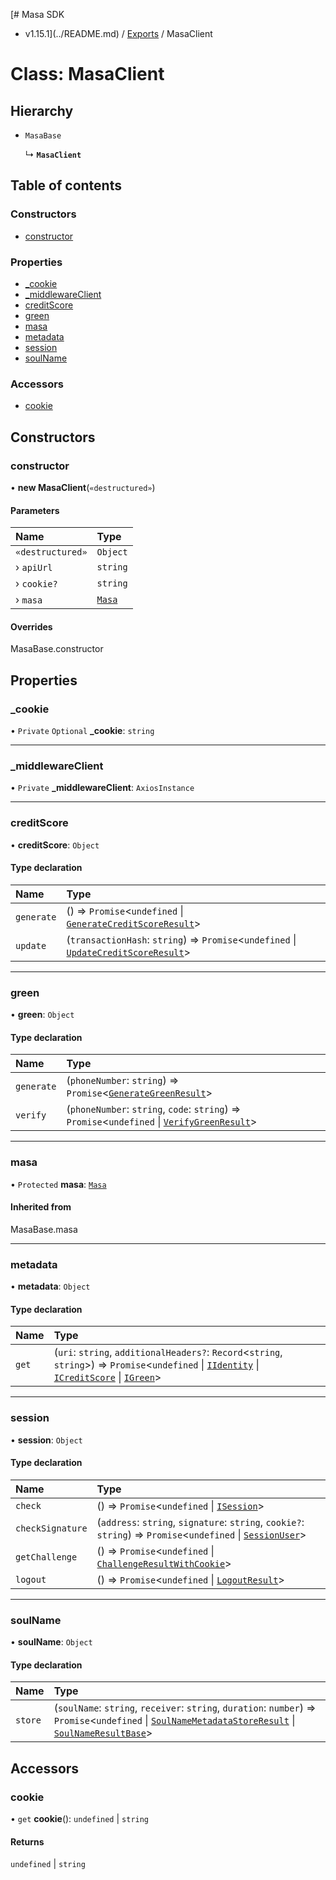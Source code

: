 [# Masa SDK
 - v1.15.1](../README.md) / [Exports](../modules.md) / MasaClient

# Class: MasaClient

## Hierarchy

- `MasaBase`

  ↳ **`MasaClient`**

## Table of contents

### Constructors

- [constructor](MasaClient.md#constructor)

### Properties

- [\_cookie](MasaClient.md#_cookie)
- [\_middlewareClient](MasaClient.md#_middlewareclient)
- [creditScore](MasaClient.md#creditscore)
- [green](MasaClient.md#green)
- [masa](MasaClient.md#masa)
- [metadata](MasaClient.md#metadata)
- [session](MasaClient.md#session)
- [soulName](MasaClient.md#soulname)

### Accessors

- [cookie](MasaClient.md#cookie)

## Constructors

### constructor

• **new MasaClient**(`«destructured»`)

#### Parameters

| Name | Type |
| :------ | :------ |
| `«destructured»` | `Object` |
| › `apiUrl` | `string` |
| › `cookie?` | `string` |
| › `masa` | [`Masa`](Masa.md) |

#### Overrides

MasaBase.constructor

## Properties

### \_cookie

• `Private` `Optional` **\_cookie**: `string`

___

### \_middlewareClient

• `Private` **\_middlewareClient**: `AxiosInstance`

___

### creditScore

• **creditScore**: `Object`

#### Type declaration

| Name | Type |
| :------ | :------ |
| `generate` | () => `Promise`<`undefined` \| [`GenerateCreditScoreResult`](../interfaces/GenerateCreditScoreResult.md)\> |
| `update` | (`transactionHash`: `string`) => `Promise`<`undefined` \| [`UpdateCreditScoreResult`](../interfaces/UpdateCreditScoreResult.md)\> |

___

### green

• **green**: `Object`

#### Type declaration

| Name | Type |
| :------ | :------ |
| `generate` | (`phoneNumber`: `string`) => `Promise`<[`GenerateGreenResult`](../interfaces/GenerateGreenResult.md)\> |
| `verify` | (`phoneNumber`: `string`, `code`: `string`) => `Promise`<`undefined` \| [`VerifyGreenResult`](../interfaces/VerifyGreenResult.md)\> |

___

### masa

• `Protected` **masa**: [`Masa`](Masa.md)

#### Inherited from

MasaBase.masa

___

### metadata

• **metadata**: `Object`

#### Type declaration

| Name | Type |
| :------ | :------ |
| `get` | (`uri`: `string`, `additionalHeaders?`: `Record`<`string`, `string`\>) => `Promise`<`undefined` \| [`IIdentity`](../interfaces/IIdentity.md) \| [`ICreditScore`](../interfaces/ICreditScore.md) \| [`IGreen`](../interfaces/IGreen.md)\> |

___

### session

• **session**: `Object`

#### Type declaration

| Name | Type |
| :------ | :------ |
| `check` | () => `Promise`<`undefined` \| [`ISession`](../interfaces/ISession.md)\> |
| `checkSignature` | (`address`: `string`, `signature`: `string`, `cookie?`: `string`) => `Promise`<`undefined` \| [`SessionUser`](../interfaces/SessionUser.md)\> |
| `getChallenge` | () => `Promise`<`undefined` \| [`ChallengeResultWithCookie`](../interfaces/ChallengeResultWithCookie.md)\> |
| `logout` | () => `Promise`<`undefined` \| [`LogoutResult`](../interfaces/LogoutResult.md)\> |

___

### soulName

• **soulName**: `Object`

#### Type declaration

| Name | Type |
| :------ | :------ |
| `store` | (`soulName`: `string`, `receiver`: `string`, `duration`: `number`) => `Promise`<`undefined` \| [`SoulNameMetadataStoreResult`](../interfaces/SoulNameMetadataStoreResult.md) \| [`SoulNameResultBase`](../interfaces/SoulNameResultBase.md)\> |

## Accessors

### cookie

• `get` **cookie**(): `undefined` \| `string`

#### Returns

`undefined` \| `string`
